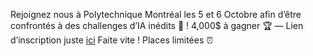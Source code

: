 Rejoignez nous à Polytechnique Montréal les 5 et 6 Octobre afin d’être confrontés à des challenges d’IA inédits 🚀 ! 
4,000$ à gagner 🏆 
—
Lien d’inscription juste [ici](https://docs.google.com/forms/d/e/1FAIpQLSctJZEYjx8oTROyygyeGTppd8saPMvLELxliPYXlRYYM07z-w/viewform)
Faite vite ! Places limitées ⏰
